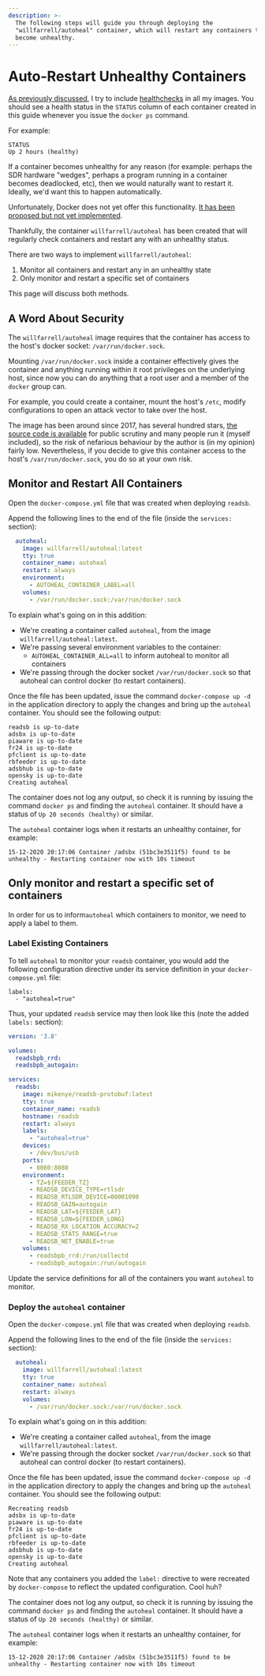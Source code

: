 ```yaml
---
description: >-
  The following steps will guide you through deploying the
  "willfarrell/autoheal" container, which will restart any containers that
  become unhealthy.
---
```


# Auto-Restart Unhealthy Containers

[As previously discussed](../foundations/common-tasks-and-info.md#information-on-healthchecks), I try to include [healthchecks](https://docs.docker.com/engine/reference/builder/) in all my images. You should see a health status in the `STATUS` column of each container created in this guide whenever you issue the `docker ps` command.

For example:

```text
STATUS
Up 2 hours (healthy)
```

If a container becomes unhealthy for any reason \(for example: perhaps the SDR hardware "wedges", perhaps a program running in a container becomes deadlocked, etc\), then we would naturally want to restart it. Ideally, we'd want this to happen automatically.

Unfortunately, Docker does not yet offer this functionality. [It has been proposed but not yet implemented](https://github.com/moby/moby/pull/22719).

Thankfully, the container `willfarrell/autoheal` has been created that will regularly check containers and restart any with an unhealthy status.

There are two ways to implement `willfarrell/autoheal`:

1. Monitor all containers and restart any in an unhealthy state
2. Only monitor and restart a specific set of containers

This page will discuss both methods.

## A Word About Security

The `willfarrell/autoheal` image requires that the container has access to the host's docker socket: `/var/run/docker.sock`.

Mounting `/var/run/docker.sock` inside a container effectively gives the container and anything running within it root privileges on the underlying host, since now you can do anything that a root user and a member of the `docker` group can.

For example, you could create a container, mount the host's `/etc`, modify configurations to open an attack vector to take over the host.

The image has been around since 2017, has several hundred stars, [the source code is available](https://github.com/willfarrell/docker-autoheal/blob/main/docker-entrypoint) for public scrutiny and many people run it \(myself included\), so the risk of nefarious behaviour by the author is \(in my opinion\) fairly low. Nevertheless, if you decide to give this container access to the host's `/var/run/docker.sock`, you do so at your own risk.

## Monitor and Restart All Containers

Open the `docker-compose.yml` file that was created when deploying `readsb`.

Append the following lines to the end of the file \(inside the `services:` section\):

```yaml
  autoheal:
    image: willfarrell/autoheal:latest
    tty: true
    container_name: autoheal
    restart: always
    environment:
      - AUTOHEAL_CONTAINER_LABEL=all
    volumes:
      - /var/run/docker.sock:/var/run/docker.sock
```

To explain what's going on in this addition:

* We're creating a container called `autoheal`, from the image `willfarrell/autoheal:latest`.
* We're passing several environment variables to the container:
  * `AUTOHEAL_CONTAINER_ALL=all` to inform autoheal to monitor all containers
* We're passing through the docker socket `/var/run/docker.sock` so that autoheal can control docker \(to restart containers\).

Once the file has been updated, issue the command `docker-compose up -d` in the application directory to apply the changes and bring up the `autoheal` container. You should see the following output:

```text
readsb is up-to-date
adsbx is up-to-date
piaware is up-to-date
fr24 is up-to-date
pfclient is up-to-date
rbfeeder is up-to-date
adsbhub is up-to-date
opensky is up-to-date
Creating autoheal
```

The container does not log any output, so check it is running by issuing the command `docker ps` and finding the `autoheal` container. It should have a status of `Up 20 seconds (healthy)` or similar.

The `autoheal` container logs when it restarts an unhealthy container, for example:

```text
15-12-2020 20:17:06 Container /adsbx (51bc3e3511f5) found to be unhealthy - Restarting container now with 10s timeout
```

## Only monitor and restart a specific set of containers

In order for us to inform`autoheal` which containers to monitor, we need to apply a label to them.

### Label Existing Containers

To tell `autoheal` to monitor your `readsb` container, you would add the following configuration directive under its service definition in your `docker-compose.yml` file:

```text
labels:
  - "autoheal=true"
```

Thus, your updated `readsb` service may then look like this \(note the added `labels:` section\):

```yaml
version: '3.8'

volumes:
  readsbpb_rrd:
  readsbpb_autogain:

services:
  readsb:
    image: mikenye/readsb-protobuf:latest
    tty: true
    container_name: readsb
    hostname: readsb
    restart: always
    labels:
      - "autoheal=true"
    devices:
      - /dev/bus/usb
    ports:
      - 8080:8080
    environment:
      - TZ=${FEEDER_TZ}
      - READSB_DEVICE_TYPE=rtlsdr
      - READSB_RTLSDR_DEVICE=00001090
      - READSB_GAIN=autogain
      - READSB_LAT=${FEEDER_LAT}
      - READSB_LON=${FEEDER_LONG}
      - READSB_RX_LOCATION_ACCURACY=2
      - READSB_STATS_RANGE=true
      - READSB_NET_ENABLE=true
    volumes:
      - readsbpb_rrd:/run/collectd
      - readsbpb_autogain:/run/autogain
```

Update the service definitions for all of the containers you want `autoheal` to monitor.

### Deploy the `autoheal` container

Open the `docker-compose.yml` file that was created when deploying `readsb`.

Append the following lines to the end of the file \(inside the `services:` section\):

```yaml
  autoheal:
    image: willfarrell/autoheal:latest
    tty: true
    container_name: autoheal
    restart: always
    volumes:
      - /var/run/docker.sock:/var/run/docker.sock
```

To explain what's going on in this addition:

* We're creating a container called `autoheal`, from the image `willfarrell/autoheal:latest`.
* We're passing through the docker socket `/var/run/docker.sock` so that autoheal can control docker \(to restart containers\).

Once the file has been updated, issue the command `docker-compose up -d` in the application directory to apply the changes and bring up the `autoheal` container. You should see the following output:

```text
Recreating readsb
adsbx is up-to-date
piaware is up-to-date
fr24 is up-to-date
pfclient is up-to-date
rbfeeder is up-to-date
adsbhub is up-to-date
opensky is up-to-date
Creating autoheal
```

Note that any containers you added the `label:` directive to were recreated by `docker-compose` to reflect the updated configuration. Cool huh?

The container does not log any output, so check it is running by issuing the command `docker ps` and finding the `autoheal` container. It should have a status of `Up 20 seconds (healthy)` or similar.

The `autoheal` container logs when it restarts an unhealthy container, for example:

```text
15-12-2020 20:17:06 Container /adsbx (51bc3e3511f5) found to be unhealthy - Restarting container now with 10s timeout
```

